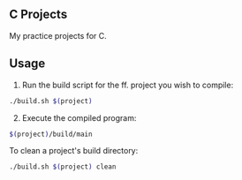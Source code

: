 ## C Projects

My practice projects for C.

## Usage

1. Run the build script for the ff. project you wish to compile:

```sh
./build.sh $(project)
```

2. Execute the compiled program:

```sh
$(project)/build/main
```

To clean a project's build directory:

```sh
./build.sh $(project) clean
```
